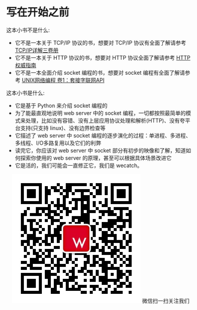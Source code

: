 # 写在开始之前

这本小书不是什么:

- 它不是一本关于 TCP/IP 协议的书，想要对 TCP/IP 协议有全面了解请参考 [TCP/IP详解三卷册](https://book.douban.com/series/12438)
- 它不是一本关于 HTTP 协议的书，想要对 HTTP 协议全面了解请参考 [HTTP权威指南](https://book.douban.com/subject/10746113/)
- 它不是一本全面介绍 socket 编程的书，想要对 socket 编程有全面了解请参考 [UNIX网络编程 卷1：套接字联网API](https://book.douban.com/subject/4859464/)

这本小书是什么:

- 它是基于 Python 来介绍 socket 编程的
- 为了能最直观地说明 web server 中的 socket 编程，一切都按照最简单的模式来处理，比如没有容错、没有上层应用协议处理和解析(HTTP)、没有夸平台支持(只支持 linux)、没有边界检查等
- 它描述了 web server 中 socket 编程的逐步演化的过程：单进程、多进程、多线程、I/O多路复用以及它们的利弊
- 读完它，你应该对 web server 中 socket 部分有初步的映像和了解，知道如何探索你使用的 web server 的原理，甚至可以根据具体场景改进它
- 它是活的，我们可能会一直修正它，我们是 wecatch。

<div style="text-align: center;" >
    <img src="imgs/qrcode_for_gh_c28573fbafaa_344.jpg" alt="">
    <span>微信扫一扫关注我们</span>
</div>